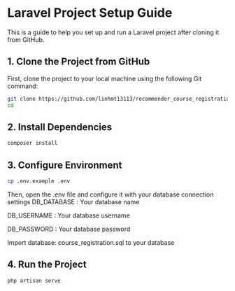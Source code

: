 # Laravel Project Setup Guide

This is a guide to help you set up and run a Laravel project after cloning it from GitHub.

## 1. Clone the Project from GitHub
First, clone the project to your local machine using the following Git command:

```bash
git clone https://github.com/linhmt13113/recommender_course_registration.git
cd 
```

## 2. Install Dependencies

```bash
composer install
```

## 3. Configure Environment

```bash
cp .env.example .env
```
Then, open the .env file and configure it with your database connection settings
DB_DATABASE : Your database name

DB_USERNAME : Your database username

DB_PASSWORD : Your database password

Import database: course_registration.sql to your database

## 4. Run the Project

```bash
php artisan serve
```

